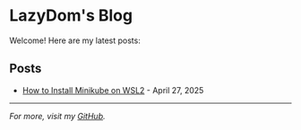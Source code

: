 # LazyDom's Blog

Welcome! Here are my latest posts:

## Posts

- [How to Install Minikube on WSL2](posts/how-to-install-minikube-on-wsl2.md) - April 27, 2025

<!-- Add more posts as you write them -->

---

*For more, visit my [GitHub](https://github.com/LazyDom).*
